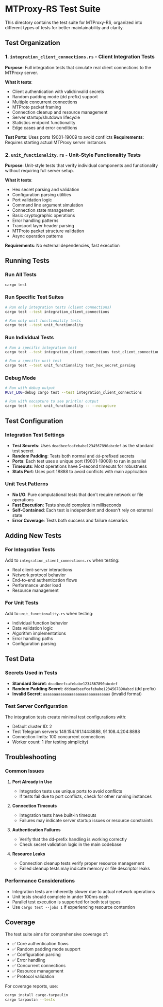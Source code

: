 # MTProxy-RS Test Suite

This directory contains the test suite for MTProxy-RS, organized into different types of tests for better maintainability and clarity.

## Test Organization

### 1. `integration_client_connections.rs` - Client Integration Tests
**Purpose**: Full integration tests that simulate real client connections to the MTProxy server.

**What it tests**:
- Client authentication with valid/invalid secrets
- Random padding mode (dd prefix) support
- Multiple concurrent connections
- MTProto packet framing
- Connection cleanup and resource management
- Server startup/shutdown lifecycle
- Statistics endpoint functionality
- Edge cases and error conditions

**Test Ports**: Uses ports 19001-19009 to avoid conflicts
**Requirements**: Requires starting actual MTProxy server instances

### 2. `unit_functionality.rs` - Unit-Style Functionality Tests
**Purpose**: Unit-style tests that verify individual components and functionality without requiring full server setup.

**What it tests**:
- Hex secret parsing and validation
- Configuration parsing utilities
- Port validation logic
- Command line argument simulation
- Connection state management
- Basic cryptographic operations
- Error handling patterns
- Transport layer header parsing
- MTProto packet structure validation
- Async operation patterns

**Requirements**: No external dependencies, fast execution

## Running Tests

### Run All Tests
```bash
cargo test
```

### Run Specific Test Suites
```bash
# Run only integration tests (client connections)
cargo test --test integration_client_connections

# Run only unit functionality tests
cargo test --test unit_functionality
```

### Run Individual Tests
```bash
# Run a specific integration test
cargo test --test integration_client_connections test_client_connection_valid_secret

# Run a specific unit test
cargo test --test unit_functionality test_hex_secret_parsing
```

### Debug Mode
```bash
# Run with debug output
RUST_LOG=debug cargo test --test integration_client_connections

# Run with nocapture to see println! output
cargo test --test unit_functionality -- --nocapture
```

## Test Configuration

### Integration Test Settings
- **Test Secrets**: Uses `deadbeefcafebabe1234567890abcdef` as the standard test secret
- **Random Padding**: Tests both normal and `dd`-prefixed secrets
- **Ports**: Each test uses a unique port (19001-19009) to run in parallel
- **Timeouts**: Most operations have 5-second timeouts for robustness
- **Stats Port**: Uses port 18888 to avoid conflicts with main application

### Unit Test Patterns
- **No I/O**: Pure computational tests that don't require network or file operations
- **Fast Execution**: Tests should complete in milliseconds
- **Self-Contained**: Each test is independent and doesn't rely on external state
- **Error Coverage**: Tests both success and failure scenarios

## Adding New Tests

### For Integration Tests
Add to `integration_client_connections.rs` when testing:
- Real client-server interactions
- Network protocol behavior
- End-to-end authentication flows
- Performance under load
- Resource management

### For Unit Tests
Add to `unit_functionality.rs` when testing:
- Individual function behavior
- Data validation logic
- Algorithm implementations
- Error handling paths
- Configuration parsing

## Test Data

### Secrets Used in Tests
- **Standard Secret**: `deadbeefcafebabe1234567890abcdef`
- **Random Padding Secret**: `dddeadbeefcafebabe1234567890abcd` (dd prefix)
- **Invalid Secret**: `aaaaaaaaaaaaaaaaaaaaaaaaaaaaaaa` (invalid format)

### Test Server Configuration
The integration tests create minimal test configurations with:
- Default cluster ID: 2
- Test Telegram servers: 149.154.161.144:8888, 91.108.4.204:8888
- Connection limits: 100 concurrent connections
- Worker count: 1 (for testing simplicity)

## Troubleshooting

### Common Issues

1. **Port Already in Use**
   - Integration tests use unique ports to avoid conflicts
   - If tests fail due to port conflicts, check for other running instances

2. **Connection Timeouts**
   - Integration tests have built-in timeouts
   - Failures may indicate server startup issues or resource constraints

3. **Authentication Failures**
   - Verify that the dd-prefix handling is working correctly
   - Check secret validation logic in the main codebase

4. **Resource Leaks**
   - Connection cleanup tests verify proper resource management
   - Failed cleanup tests may indicate memory or file descriptor leaks

### Performance Considerations

- Integration tests are inherently slower due to actual network operations
- Unit tests should complete in under 100ms each
- Parallel test execution is supported for both test types
- Use `cargo test --jobs 1` if experiencing resource contention

## Coverage

The test suite aims for comprehensive coverage of:
- ✅ Core authentication flows
- ✅ Random padding mode support
- ✅ Configuration parsing
- ✅ Error handling
- ✅ Concurrent connections
- ✅ Resource management
- ✅ Protocol validation

For coverage reports, use:
```bash
cargo install cargo-tarpaulin
cargo tarpaulin --tests
``` 